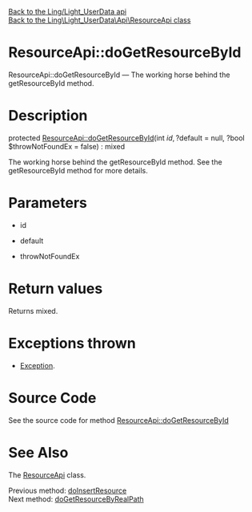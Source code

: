 [Back to the Ling/Light_UserData api](https://github.com/lingtalfi/Light_UserData/blob/master/doc/api/Ling/Light_UserData.md)<br>
[Back to the Ling\Light_UserData\Api\ResourceApi class](https://github.com/lingtalfi/Light_UserData/blob/master/doc/api/Ling/Light_UserData/Api/ResourceApi.md)


ResourceApi::doGetResourceById
================



ResourceApi::doGetResourceById — The working horse behind the getResourceById method.




Description
================


protected [ResourceApi::doGetResourceById](https://github.com/lingtalfi/Light_UserData/blob/master/doc/api/Ling/Light_UserData/Api/ResourceApi/doGetResourceById.md)(int $id, ?$default = null, ?bool $throwNotFoundEx = false) : mixed




The working horse behind the getResourceById method.
See the getResourceById method for more details.




Parameters
================


- id

    

- default

    

- throwNotFoundEx

    


Return values
================

Returns mixed.


Exceptions thrown
================

- [Exception](http://php.net/manual/en/class.exception.php).&nbsp;







Source Code
===========
See the source code for method [ResourceApi::doGetResourceById](https://github.com/lingtalfi/Light_UserData/blob/master/Api/ResourceApi.php#L209-L223)


See Also
================

The [ResourceApi](https://github.com/lingtalfi/Light_UserData/blob/master/doc/api/Ling/Light_UserData/Api/ResourceApi.md) class.

Previous method: [doInsertResource](https://github.com/lingtalfi/Light_UserData/blob/master/doc/api/Ling/Light_UserData/Api/ResourceApi/doInsertResource.md)<br>Next method: [doGetResourceByRealPath](https://github.com/lingtalfi/Light_UserData/blob/master/doc/api/Ling/Light_UserData/Api/ResourceApi/doGetResourceByRealPath.md)<br>

